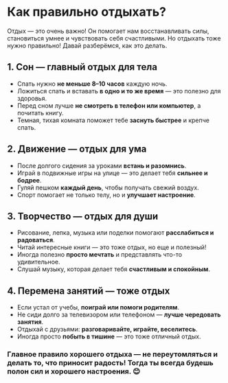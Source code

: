 # Как правильно отдыхать?

Отдых — это очень важно! Он помогает нам восстанавливать силы, становиться умнее и чувствовать себя счастливыми. Но отдыхать тоже нужно правильно! Давай разберёмся, как это делать.

## 1. Сон — главный отдых для тела
- Спать нужно **не меньше 8–10 часов** каждую ночь.
- Ложиться спать и вставать **в одно и то же время** — это полезно для здоровья.
- Перед сном лучше **не смотреть в телефон или компьютер**, а почитать книгу.
- Темная, тихая комната поможет тебе **заснуть быстрее** и крепче спать.

## 2. Движение — отдых для ума
- После долгого сидения за уроками **встань и разомнись**.
- Играй в подвижные игры на улице — это делает тебя **сильнее и бодрее**.
- Гуляй пешком **каждый день**, чтобы получать свежий воздух.
- Спорт помогает не только телу, но и **улучшает настроение**.

## 3. Творчество — отдых для души
- Рисование, лепка, музыка или поделки помогают **расслабиться и радоваться**.
- Читай интересные книги — это тоже отдых, но еще и полезный!
- Иногда полезно **просто мечтать** и представлять что-то удивительное.
- Слушай музыку, которая делает тебя **счастливым и спокойным**.

## 4. Перемена занятий — тоже отдых
- Если устал от учебы, **поиграй или помоги родителям**.
- Не сиди долго за телевизором или телефоном — **лучше чередовать занятия**.
- Отдыхай с друзьями: **разговаривайте, играйте, веселитесь**.
- Иногда просто **побыть в тишине** — это тоже отличный отдых.

### Главное правило хорошего отдыха — **не переутомляться и делать то, что приносит радость!** Тогда ты всегда будешь полон сил и хорошего настроения. 😊